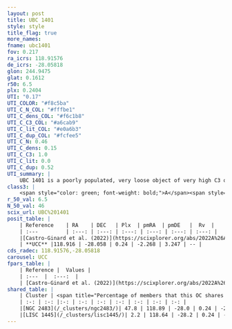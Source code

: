```yaml
---
layout: post
title: UBC 1401
style: style
title_flag: true
more_names: 
fname: ubc1401
fov: 0.217
ra_icrs: 118.91576
de_icrs: -28.05818
glon: 244.9475
glat: 0.1612
r50: 6.5
plx: 0.2404
UTI: "0.17"
UTI_COLOR: "#f8c5ba"
UTI_C_N_COL: "#fffbe1"
UTI_C_dens_COL: "#f6c1b8"
UTI_C_C3_COL: "#a6cab9"
UTI_C_lit_COL: "#e0a6b3"
UTI_C_dup_COL: "#fcfee5"
UTI_C_N: 0.46
UTI_C_dens: 0.15
UTI_C_C3: 1.0
UTI_C_lit: 0.0
UTI_C_dup: 0.52
UTI_summary: |
    UBC 1401 is a poorly populated, very loose object of very high C3 quality. It was recently reported in the literature.<br><br>This is likely a unique object, which shares a moderate percentage of members with at least one previously reported entry.
class3: |
    <span style="color: green; font-weight: bold;">A</span><span style="color: green; font-weight: bold;">A</span>
r_50_val: 6.5
N_50_val: 46
scix_url: UBC%201401
posit_table: |
    | Reference    | RA    | DEC   | Plx  | pmRA  | pmDE   |  Rv  |
    | :---         | :---: | :---: | :---: | :---: | :---: | :---: |
    |[Castro-Ginard et al. (2022)](https://scixplorer.org/abs/2022A%26A...661A.118C) | 118.92 | -28.06 | 0.24 | -2.27 | 3.26 | -- |
    | **UCC** |118.916 | -28.058 | 0.24 | -2.268 | 3.247 | -- | 
cds_radec: 118.91576,-28.05818
carousel: UCC
fpars_table: |
    | Reference |  Values |
    | :---  |  :---:  |
    | [Castro-Ginard et al. (2022)](https://scixplorer.org/abs/2022A%26A...661A.118C) | `AV=1.044, Dist=4794, logAge=7.091` |
shared_table: |
    | Cluster | <span title="Percentage of members that this OC shares with the ones listed">%</span>   | RA   | DEC   | Plx   | pmRA  | pmDE  | Rv | UTI |
    | :-: | :-: |:-: | :-: | :-: | :-: | :-: | :-: | :-: |
    |[NGC 2483](/_clusters/ngc2483/)| 47.8 | 118.89 | -28.0 | 0.24 | -2.3 | 3.27 | -- |0.44 |
    |[LISC 1445](/_clusters/lisc1445/)| 2.2 | 118.64 | -28.2 | 0.24 | -2.23 | 3.21 | 90.8 |0.09 |
---
```

